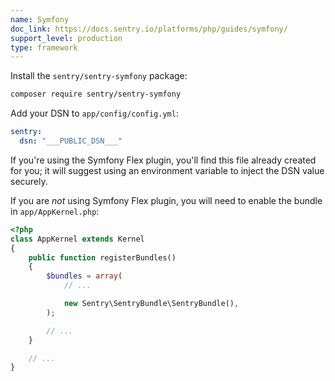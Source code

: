 ```yaml
---
name: Symfony
doc_link: https://docs.sentry.io/platforms/php/guides/symfony/
support_level: production
type: framework
---
```


Install the `sentry/sentry-symfony` package:

```bash
composer require sentry/sentry-symfony
```

Add your DSN to `app/config/config.yml`:

```yaml
sentry:
  dsn: "___PUBLIC_DSN___"
```

If you're using the Symfony Flex plugin, you'll find this file already created for you; it will suggest using an environment variable to inject the DSN value securely.

If you are _not_ using Symfony Flex plugin, you will need to enable the bundle in `app/AppKernel.php`:

```php
<?php
class AppKernel extends Kernel
{
    public function registerBundles()
    {
        $bundles = array(
            // ...

            new Sentry\SentryBundle\SentryBundle(),
        );

        // ...
    }

    // ...
}
```
